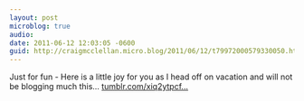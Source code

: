 ```yaml
---
layout: post
microblog: true
audio: 
date: 2011-06-12 12:03:05 -0600
guid: http://craigmcclellan.micro.blog/2011/06/12/t79972000579330050.html
---
```

Just for fun - Here is a little joy for you as I head off on vacation and will not be blogging much this... [tumblr.com/xiq2ytpcf...](http://tumblr.com/xiq2ytpcfa)
